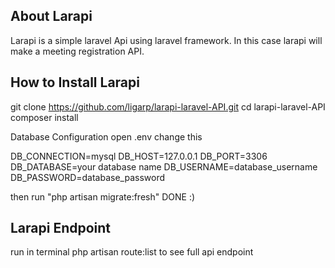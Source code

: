 
## About Larapi

Larapi is a simple laravel Api using laravel framework. In this case larapi will make a meeting registration API.


## How to Install Larapi
git clone https://github.com/ligarp/larapi-laravel-API.git
cd larapi-laravel-API
composer install

Database Configuration
open .env
change this

DB_CONNECTION=mysql
DB_HOST=127.0.0.1
DB_PORT=3306
DB_DATABASE=your database name
DB_USERNAME=database_username
DB_PASSWORD=database_password

then run "php artisan migrate:fresh"
DONE :)

## Larapi Endpoint
run in terminal
php artisan route:list to see full api endpoint


